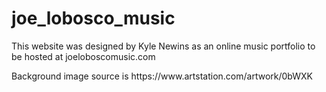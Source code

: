 # joe_lobosco_music
<p>This website was designed by Kyle Newins as an online music portfolio to be hosted at joeloboscomusic.com</p>
<p>Background image source is https://www.artstation.com/artwork/0bWXK</p>